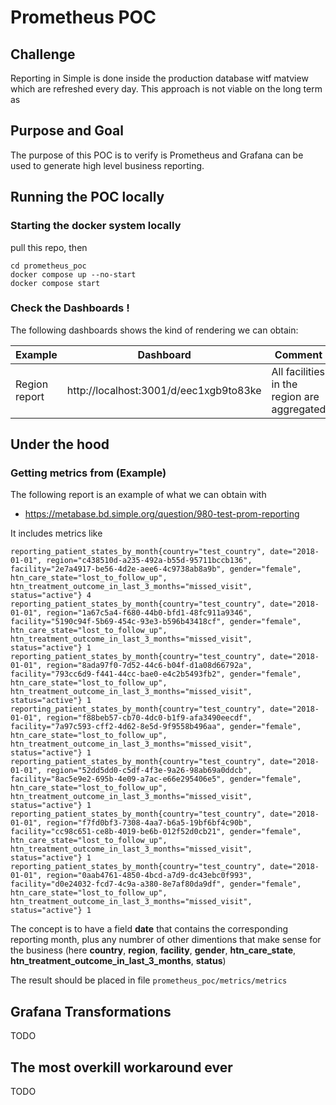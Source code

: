 # Prometheus POC

## Challenge

Reporting in Simple is done inside the production database witf matview which are refreshed every day. This approach is not viable on the long term as 

## Purpose and Goal

The purpose of this POC is to verify is Prometheus and Grafana can be used to generate high level business reporting. 

## Running the POC locally



### Starting the docker system locally

pull this repo, then

```
cd prometheus_poc
docker compose up --no-start
docker compose start 
```

### Check the Dashboards !

The following dashboards shows the kind of rendering we can obtain:

| Example  | Dashboard | Comment |
| ------------- | ------------- | ------------- |
| Region report  | http://localhost:3001/d/eec1xgb9to83ke | All facilities in the region are aggregated |






## Under the hood

### 


### Getting metrics from (Example)

The following report is an example of what we can obtain with 
- https://metabase.bd.simple.org/question/980-test-prom-reporting

It includes metrics like

```
reporting_patient_states_by_month{country="test_country", date="2018-01-01", region="c438510d-a235-492a-b55d-95711bccb136", facility="2e7a4917-be56-4d2e-aee6-4c9738ab8a9b", gender="female", htn_care_state="lost_to_follow_up", htn_treatment_outcome_in_last_3_months="missed_visit", status="active"} 4
reporting_patient_states_by_month{country="test_country", date="2018-01-01", region="1a67c5a4-f680-44b0-bfd1-48fc911a9346", facility="5190c94f-5b69-454c-93e3-b596b43418cf", gender="female", htn_care_state="lost_to_follow_up", htn_treatment_outcome_in_last_3_months="missed_visit", status="active"} 1
reporting_patient_states_by_month{country="test_country", date="2018-01-01", region="8ada97f0-7d52-44c6-b04f-d1a08d66792a", facility="793cc6d9-f441-44cc-bae0-e4c2b5493fb2", gender="female", htn_care_state="lost_to_follow_up", htn_treatment_outcome_in_last_3_months="missed_visit", status="active"} 1
reporting_patient_states_by_month{country="test_country", date="2018-01-01", region="f88beb57-cb70-4dc0-b1f9-afa3490eecdf", facility="7a97c593-cff2-4d62-8e5d-9f9558b496aa", gender="female", htn_care_state="lost_to_follow_up", htn_treatment_outcome_in_last_3_months="missed_visit", status="active"} 1
reporting_patient_states_by_month{country="test_country", date="2018-01-01", region="52dd5dd0-c5df-4f3e-9a26-98ab69a0ddcb", facility="8ac5e9e2-695b-4e09-a7ac-e66e295406e5", gender="female", htn_care_state="lost_to_follow_up", htn_treatment_outcome_in_last_3_months="missed_visit", status="active"} 1
reporting_patient_states_by_month{country="test_country", date="2018-01-01", region="f7fd0bf3-7308-4aa7-b6a5-19bf6bf4c90b", facility="cc98c651-ce8b-4019-be6b-012f52d0cb21", gender="female", htn_care_state="lost_to_follow_up", htn_treatment_outcome_in_last_3_months="missed_visit", status="active"} 1
reporting_patient_states_by_month{country="test_country", date="2018-01-01", region="0aab4761-4850-4bcd-a7d9-dc43ebc0f993", facility="d0e24032-fcd7-4c9a-a380-8e7af80da9df", gender="female", htn_care_state="lost_to_follow_up", htn_treatment_outcome_in_last_3_months="missed_visit", status="active"} 1
```

The concept is to have a field **date** that contains the corresponding reporting month, plus any numbrer of other dimentions that make sense for the business (here **country**, **region**, **facility**, **gender**, **htn_care_state**, **htn_treatment_outcome_in_last_3_months**, **status**)

The result should be placed in file `prometheus_poc/metrics/metrics`

## Grafana Transformations

TODO

## The most overkill workaround ever

TODO
